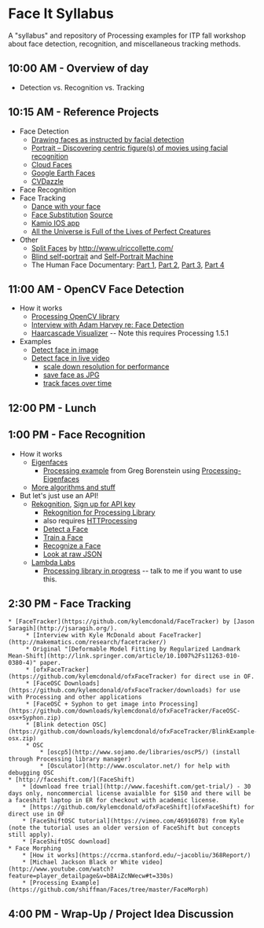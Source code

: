 Face It Syllabus
================

A "syllabus" and repository of Processing examples for ITP fall workshop about face detection, recognition, and miscellaneous tracking methods.

## 10:00 AM - Overview of day
* Detection vs. Recognition vs. Tracking

## 10:15 AM - Reference Projects

* Face Detection
    * [Drawing faces as instructed by facial detection](http://plummerfernandez.tumblr.com/post/54596732227/drawing-faces-as-instructed-by-facial-recognition)
    * [Portrait – Discovering centric figure(s) of movies using facial recognition](http://ssbkyh.com/works/portrait/)
    * [Cloud Faces](http://ssbkyh.com/works/cloud_face/)
    * [Google Earth Faces](http://www.onformative.com/lab/googlefaces/)
    * [CVDazzle](http://cvdazzle.com/)
* Face Recognition 
* Face Tracking
    * [Dance with your face](http://www.youtube.com/watch?v=dplBh_rxoUc)
    * [Face Substitution](https://vimeo.com/29279198) [Source](https://github.com/arturoc/FaceSubstitution)
    * [Kamio IOS app](https://itunes.apple.com/us/app/kamio/id668849062?mt=8)
    * [All the Universe is Full of the Lives of Perfect Creatures](https://vimeo.com/35262930)
* Other
    * [Split Faces](http://www.mymodernmet.com/profiles/blogs/split-family-faces) by http://www.ulriccollette.com/
    * [Blind self-portrait](https://vimeo.com/40279845) and [Self-Portrait Machine](http://we-make-money-not-art.com/archives/2009/07/selfportrait-machine.php#.UkQ27WTXhTs)
    * The Human Face Documentary: [Part 1](http://www.youtube.com/watch?v=8HlqbSDqmE4), [Part 2](http://www.youtube.com/watch?v=dEocYZmuxbs), [Part 3](http://www.youtube.com/watch?v=HJpqoAkWgXI), [Part 4](http://www.youtube.com/watch?v=IDAsQQE0Il4)

## 11:00 AM - OpenCV Face Detection
* How it works
    * [Processing OpenCV library](https://github.com/atduskgreg/OpenCVPro)
    * [Interview with Adam Harvey re: Face Detection](http://makematics.com/research/viola-jones/)
    * [Haarcascade Visualizer](https://github.com/adamhrv/HaarcascadeVisualizer) -- Note this requires Processing 1.5.1
* Examples
    * [Detect face in image](https://github.com/shiffman/Faces/tree/master/OpenCV/SimpleFaceDetect)
    * [Detect face in live video](https://github.com/shiffman/Faces/tree/master/OpenCV/LiveFaceDetect)
        * [scale down resolution for performance](https://github.com/shiffman/Faces/tree/master/OpenCV/LiveFaceDetect_scaled)
        * [save face as JPG](https://github.com/shiffman/Faces/tree/master/OpenCV/LiveFaceDetect_saveimages)
        * [track faces over time](https://github.com/shiffman/Faces/tree/master/OpenCV/FaceDetectMemory)

## 12:00 PM - Lunch

## 1:00 PM - Face Recognition
* How it works
    * [Eigenfaces](http://jeremykun.wordpress.com/2011/07/27/eigenfaces/)
        * [Processing example](https://github.com/atduskgreg/Processing-Eigenfaces) from Greg Borenstein using [Processing-Eigenfaces](https://github.com/atduskgreg/Processing-Eigenfaces)
    * [More algorithms and stuff](http://www.face-rec.org/)
* But let's just use an API!
    * [Rekognition](http://rekognition.com/), [Sign up for API key](http://rekognition.com/register/)
        * [Rekognition for Processing Library](https://github.com/shiffman/RekognitionProcessing/releases/tag/0.1)
        * also requires [HTTProcessing](https://www.dropbox.com/s/fqzddqqfhzt7580/HTTProcessing.zip)
        * [Detect a Face](https://github.com/shiffman/Faces/tree/master/FaceRekognition/FaceDetectExample)
        * [Train a Face](https://github.com/shiffman/Faces/tree/master/FaceRekognition/FaceTrainExample)
        * [Recognize a Face](https://github.com/shiffman/Faces/tree/master/FaceRekognition/FaceRecognizeExample)
        * [Look at raw JSON](https://github.com/shiffman/Faces/tree/master/FaceRekognition/RawJSONExample)
    * [Lambda Labs](http://www.lambdal.com/)
        * [Processing library in progress](https://github.com/shiffman/LambdaProcessing) -- talk to me if you want to use this.

## 2:30 PM - Face Tracking
    * [FaceTracker](https://github.com/kylemcdonald/FaceTracker) by [Jason Saragih](http://jsaragih.org/).
         * [Interview with Kyle McDonald about FaceTracker](http://makematics.com/research/facetracker/)
         * Original "[Deformable Model Fitting by Regularized Landmark Mean-Shift](http://link.springer.com/article/10.1007%2Fs11263-010-0380-4)" paper.
         * [ofxFaceTracker](https://github.com/kylemcdonald/ofxFaceTracker) for direct use in OF.
         * [FaceOSC Downloads](https://github.com/kylemcdonald/ofxFaceTracker/downloads) for use with Processing and other applications
         * [FaceOSC + Syphon to get image into Processing](https://github.com/downloads/kylemcdonald/ofxFaceTracker/FaceOSC-osx+Syphon.zip)
         * [Blink detection OSC](https://github.com/downloads/kylemcdonald/ofxFaceTracker/BlinkExample-osx.zip)
         * OSC
             * [oscp5](http://www.sojamo.de/libraries/oscP5/) (install through Processing library manager)
             * [Osculator](http://www.osculator.net/) for help with debugging OSC
    * [http://faceshift.com/](FaceShift)
        * [download free trial](http://www.faceshift.com/get-trial/) - 30 days only, noncommercial license avaialble for $150 and there will be a faceshift laptop in ER for checkout with academic license.
        * [https://github.com/kylemcdonald/ofxFaceShift](ofxFaceShift) for direct use in OF
        * [FaceShiftOSC tutorial](https://vimeo.com/46916078) from Kyle (note the tutorial uses an older version of FaceShift but concepts still apply).
        * [FaceShiftOSC download]
    * Face Morphing
        * [How it works](https://ccrma.stanford.edu/~jacobliu/368Report/)
        * [Michael Jackson Black or White video](http://www.youtube.com/watch?feature=player_detailpage&v=bBAiZcNWecw#t=330s)
        * [Processing Example](https://github.com/shiffman/Faces/tree/master/FaceMorph)

## 4:00 PM - Wrap-Up / Project Idea Discussion

